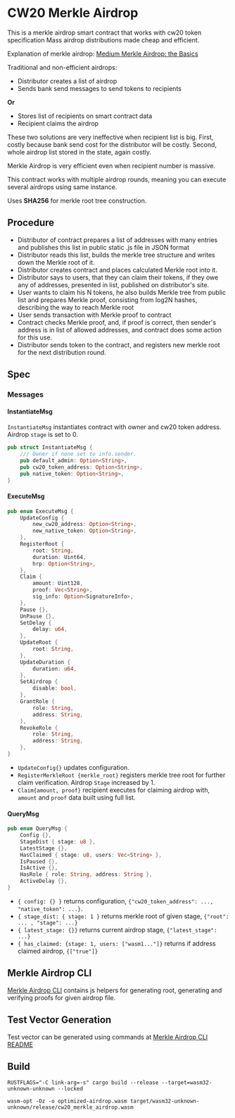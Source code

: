 # CW20 Merkle Airdrop

This is a merkle airdrop smart contract that works with cw20 token specification Mass airdrop distributions made cheap
and efficient.

Explanation of merkle
airdrop: [Medium Merkle Airdrop: the Basics](https://medium.com/smartz-blog/merkle-airdrop-the-basics-9a0857fcc930)

Traditional and non-efficient airdrops:

- Distributor creates a list of airdrop
- Sends bank send messages to send tokens to recipients

**Or**

- Stores list of recipients on smart contract data
- Recipient claims the airdrop

These two solutions are very ineffective when recipient list is big. First, costly because bank send cost for the
distributor will be costly. Second, whole airdrop list stored in the state, again costly.

Merkle Airdrop is very efficient even when recipient number is massive.

This contract works with multiple airdrop rounds, meaning you can execute several airdrops using same instance.

Uses **SHA256** for merkle root tree construction.

## Procedure

- Distributor of contract prepares a list of addresses with many entries and publishes this list in public static .js
  file in JSON format
- Distributor reads this list, builds the merkle tree structure and writes down the Merkle root of it.
- Distributor creates contract and places calculated Merkle root into it.
- Distributor says to users, that they can claim their tokens, if they owe any of addresses, presented in list,
  published on distributor's site.
- User wants to claim his N tokens, he also builds Merkle tree from public list and prepares Merkle proof, consisting
  from log2N hashes, describing the way to reach Merkle root
- User sends transaction with Merkle proof to contract
- Contract checks Merkle proof, and, if proof is correct, then sender's address is in list of allowed addresses, and
  contract does some action for this use.
- Distributor sends token to the contract, and registers new merkle root for the next distribution round.

## Spec

### Messages

#### InstantiateMsg

`InstantiateMsg` instantiates contract with owner and cw20 token address. Airdrop `stage` is set to 0.

```rust
pub struct InstantiateMsg {
    /// Owner if none set to info.sender.
    pub default_admin: Option<String>,
    pub cw20_token_address: Option<String>,
    pub native_token: Option<String>,
}
```

#### ExecuteMsg

```rust
pub enum ExecuteMsg {
    UpdateConfig {
        new_cw20_address: Option<String>,
        new_native_token: Option<String>,
    },
    RegisterRoot {
        root: String,
        duration: Uint64,
        hrp: Option<String>,
    },
    Claim {
        amount: Uint128,
        proof: Vec<String>,
        sig_info: Option<SignatureInfo>,
    },
    Pause {},
    UnPause {},
    SetDelay {
        delay: u64,
    },
    UpdateRoot {
        root: String,
    },
    UpdateDuration {
        duration: u64,
    },
    SetAirdrop {
        disable: bool,
    },
    GrantRole {
        role: String,
        address: String,
    },
    RevokeRole {
        role: String,
        address: String,
    },
}
```

- `UpdateConfig{}` updates configuration.
- `RegisterMerkleRoot {merkle_root}` registers merkle tree root for further claim verification. Airdrop `Stage`
  increased by 1.
- `Claim{amount, proof}` recipient executes for claiming airdrop with, `amount` and `proof` data built
  using full list.

#### QueryMsg

``` rust
pub enum QueryMsg {
    Config {},
    StageDist { stage: u8 },
    LatestStage {},
    HasClaimed { stage: u8, users: Vec<String> },
    IsPaused {},
    IsActive {},
    HasRole { role: String, address: String },
    ActiveDelay {},
}
```

- `{ config: {} }` returns configuration, `{"cw20_token_address": ..., "native_token": ...}`.
- `{ stage_dist: { stage: 1 }` returns merkle root of given stage, `{"root": ... , "stage": ...}`
- `{ latest_stage: {}}` returns current airdrop stage, `{"latest_stage": ...}`
- `{ has_claimed: {stage: 1, users: ["wasm1..."]}` returns if address claimed airdrop, `{["true"]}`

## Merkle Airdrop CLI

[Merkle Airdrop CLI](helpers) contains js helpers for generating root, generating and verifying proofs for given airdrop
file.

## Test Vector Generation

Test vector can be generated using commands at [Merkle Airdrop CLI README](helpers/README.md)

## Build
`RUSTFLAGS="-C link-arg=-s" cargo build --release --target=wasm32-unknown-unknown --locked`

`wasm-opt -Oz -o optimized-airdrop.wasm target/wasm32-unknown-unknown/release/cw20_merkle_airdrop.wasm`